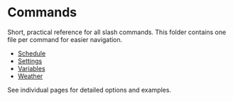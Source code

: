 # Commands

Short, practical reference for all slash commands. This folder contains one file per command for easier navigation.

- [Schedule](/commands/schedule.md)
- [Settings](/commands/settings.md)
- [Variables](/commands/variables.md)
- [Weather](/commands/weather.md)

See individual pages for detailed options and examples.
